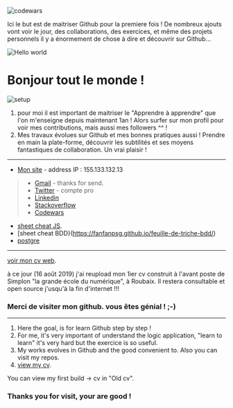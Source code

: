 ![codewars](https://www.codewars.com/users/fanfanpsg/badges/large)

Ici le but est de maitriser Github pour la premiere fois !
De nombreux ajouts vont voir le jour, des collaborations, des exercices, et même des projets personnels il y a énormement de chose à dire et découvrir sur Github...

![Hello world](https://cdn.pixabay.com/photo/2018/08/30/03/34/aerial-3641197_960_720.jpg)

# Bonjour tout le monde !
![setup](https://images.pexels.com/photos/296115/pexels-photo-296115.jpeg?auto=compress&cs=tinysrgb&dpr=2&h=650&w=940)
1. pour moi il est important de maitriser le "Apprendre à apprendre" que l'on m'enseigne depuis maintenant 1an !
Alors surfer sur mon profil pour voir mes contributions, mais aussi mes followers ^^ !
2. Mes travaux évolues sur Github et mes bonnes pratiques aussi ! Prendre en main la plate-forme, découvrir les subtilités
et ses moyens fantastiques de collaboration. Un vrai plaisir !

***

* [Mon site](https://www.francoisdparent.site/blog/) - address IP : 155.133.132.13
>* [Gmail](parent.francois59@gmail.com) - thanks for send.
>* [Twitter](https://twitter.com/Francois__dev) - compte pro
>* [Linkedin](https://www.linkedin.com/in/fran%C3%A7oisparent/)
>* [Stackoverflow](https://stackoverflow.com/users/12021233/parent-fran%c3%a7ois)
>* [Codewars](https://www.codewars.com/users/fanfanpsg)
* [sheet cheat JS](https://fanfanpsg.github.io/feuille-de-triche-JS/).
* [sheet cheat BDD}(https://fanfanpsg.github.io/feuille-de-triche-bdd/)
* [postgre](https://github.com/fanfanpsg/postgre)

***

  [voir mon cv web](https://fanfanpsg.github.io/PARENTFcv/).
  
  
  à  ce jour (16 août 2019) j'ai reupload mon 1ier cv construit à l'avant poste de Simplon "la grande école du numérique", à Roubaix. Il restera consultable et open source j'usqu'à la fin d'internet !!!

### Merci de visiter mon github. vous êtes génial ! ;-)


***
1. Here the goal, is for learn Github step by step !
2. For me, it's very important of understand the logic application, "learn to learn" it's very hard
but the exercice is so useful.
3. My works evolves in Github and the good convenient to. Also you can visit my repos.
4.   [view my cv](https://fanfanpsg.github.io/PARENTFcv/).

  You can view my first build -> cv in  "Old cv".

### Thanks you for visit, your are good !
